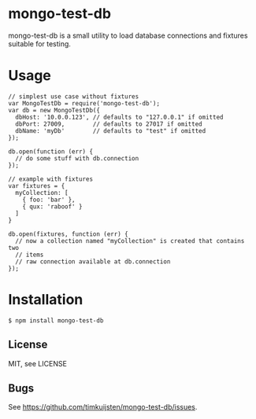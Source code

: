 # mongo-test-db

mongo-test-db is a small utility to load database connections and fixtures
suitable for testing.

# Usage
    // simplest use case without fixtures
    var MongoTestDb = require('mongo-test-db');
    var db = new MongoTestDb({
      dbHost: '10.0.0.123', // defaults to "127.0.0.1" if omitted
      dbPort: 27009,        // defaults to 27017 if omitted
      dbName: 'myDb'        // defaults to "test" if omitted
    });

    db.open(function (err) {
      // do some stuff with db.connection
    });

    // example with fixtures
    var fixtures = {
      myCollection: [
        { foo: 'bar' },
        { qux: 'raboof' }
      ]
    }

    db.open(fixtures, function (err) {
      // now a collection named "myCollection" is created that contains two
      // items
      // raw connection available at db.connection
    });

# Installation

    $ npm install mongo-test-db

## License

MIT, see LICENSE

## Bugs

See <https://github.com/timkuijsten/mongo-test-db/issues>.
